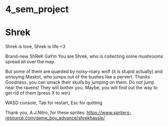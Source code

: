 # 4_sem_project 
# Shrek 

Shrek is love, Shrek is life <3

Brand-new ShReK GaYm
You are Shrek, who is collecting some mushrooms spread all over the map. 

But some of them are quarded by noisy-roary wolf (it is stupid actually) and annoying Maskot, who jumps out of the bushes like a pervert. Thanks Goodness, you can smack their skulls by jumping on them. Do not jump near the ravens! They will bother you. Maybe, you will find out the way to get rid of them (press X to win)

WASD console, Tab for restart, Esc for quitting

Thank you, A.J.Nitro,  for these sprites: 
https://www.spriters-resource.com/game_boy_advance/shrekhassle/
